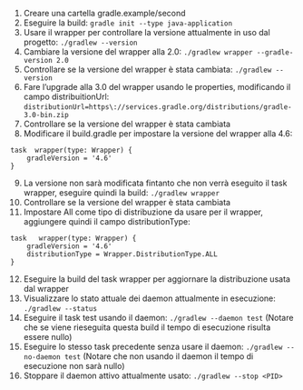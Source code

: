 1.  Creare una cartella gradle.example/second
2.  Eseguire la build:
`gradle init --type java-application`
3.  Usare il wrapper per controllare la versione attualmente in uso dal progetto:
`./gradlew --version`
4.  Cambiare la versione del wrapper alla 2.0:
`./gradlew wrapper --gradle-version 2.0`
5.  Controllare se la versione del wrapper è stata cambiata:
`./gradlew --version`
6.  Fare l’upgrade alla 3.0 del wrapper usando le properties, modificando il campo distribuitionUrl:
`distributionUrl=https\://services.gradle.org/distributions/gradle-3.0-bin.zip`
7.  Controllare se la versione del wrapper è stata cambiata
8.  Modificare il build.gradle per impostare la versione del wrapper alla 4.6:
```
task  wrapper(type: Wrapper) {
	gradleVersion = '4.6'
}
```
9.  La versione non sarà modificata fintanto che non verrà eseguito il task wrapper, eseguire quindi la build:
`./gradlew wrapper`
10.  Controllare se la versione del wrapper è stata cambiata
11.  Impostare All come tipo di distribuzione da usare per il wrapper, aggiungere quindi il campo distributionType:
```
task   wrapper(type: Wrapper) {
	gradleVersion = '4.6'
	distributionType = Wrapper.DistributionType.ALL
}
```
12.  Eseguire la build del task wrapper per aggiornare la distribuzione usata dal wrapper
13.  Visualizzare lo stato attuale dei daemon attualmente in esecuzione:
`./gradlew --status`
14.  Eseguire il task test usando il daemon:
`./gradlew --daemon test`
(Notare che se viene rieseguita questa build il tempo di esecuzione risulta essere nullo)
15.  Eseguire lo stesso task precedente senza usare il daemon:
`./gradlew --no-daemon test`
(Notare che non usando il daemon il tempo di esecuzione non sarà nullo)
16.  Stoppare il daemon attivo attualmente usato:
`./gradlew --stop <PID>`
